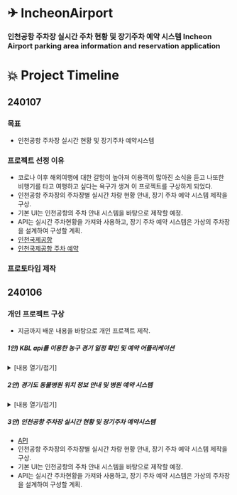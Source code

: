 # ✈ IncheonAirport

### 인천공항 주차장 실시간 주차 현황 및 장기주차 예약 시스템 Incheon Airport parking area information and reservation application

<!-- ### [⬇프로젝트 보러가기](#프로젝트-보러가기-1) -->

# :boom: Project Timeline

## 240107

### 목표

- 인천공항 주차장 실시간 현황 및 장기주차 예약시스템

### 프로젝트 선정 이유

- 코로나 이후 해외여행에 대한 갈망이 높아져 이용객이 많아진 소식을 듣고 나또한 비행기를 타고 여행하고 싶다는 욕구가 생겨 이 프로젝트를 구상하게 되었다.
- 인천공항 주차장의 주차장별 실시간 차량 현황 안내, 장기 주차 예약 시스템 제작을 구상.
- 기본 UI는 인천공항의 주차 안내 시스템을 바탕으로 제작할 예정.
- API는 실시간 주차현황을 가져와 사용하고, 장기 주차 예약 시스템은 가상의 주차장을 설계하여 구성할 계획.
- [인천국제공항](https://www.airport.kr/ap/ko/index.do)<br>
- [인천국제공항 주차 예약](https://parking.airport.kr/reserve)

### 프로토타입 제작

## 240106

### 개인 프로젝트 구상

- 지금까지 배운 내용을 바탕으로 개인 프로젝트 제작.

##### 1안) KBL api를 이용한 농구 경기 일정 확인 및 예약 어플리케이션

<details>
<summary>[내용 열기/접기]</summary>

- [API](https://betsapi.com/lt/2148/Korea-KBL)
- 한국 프로 농구 경기 일정 확인과 농구 경기 예약 어플리케이션 제작을 구상.
- 현재 농구 시즌으로 평소 농구경기 보는 것을 좋아해 생각해본 어플리케이션.
- 찾은 API 중 1개는 한국, 1개는 외국 API로 한국 API는 20년 이후 업데이트가 멈췄고, 외국 API 월 10달러의 유료 서비스 였음.
- 작업 후 지속적인 유지가 어려울 것 같아 보류.

</details>

##### 2안) 경기도 동물병원 위치 정보 안내 및 병원 예약 시스템

<details>
<summary>[내용 열기/접기]</summary>

- [API](https://data.gg.go.kr/portal/data/service/selectServicePage.do?page=1&rows=10&sortColumn=&sortDirection=&infId=Y5M0CVS8XM2C821G09A813809578&infSeq=3&order=&loc=&searchWord=%EB%8F%99%EB%AC%BC%EB%B3%91%EC%9B%90+%ED%98%84%ED%99%A9)
- 경기도 내 동물병원 위치(지도), 정보 안내 및 병원 예약 시스템 제작을 구상.
- 현재 고양이를 반려하고 있어 생각해본 어플리케이션.
- UI디자인부터 xml API 공부도 함께 필요한데, 프로젝트 기간이 한정적이라 추후 두번째 개인 프로젝트로 제작 구상 중.

</details>

##### **3안) 인천공항 주차장 실시간 현황 및 장기주차 예약시스템**

- [API](https://www.data.go.kr/data/15095047/openapi.do)
- 인천공항 주차장의 주차장별 실시간 차량 현황 안내, 장기 주차 예약 시스템 제작을 구상.
- 기본 UI는 인천공항의 주차 안내 시스템을 바탕으로 제작할 예정.
- API는 실시간 주차현황을 가져와 사용하고, 장기 주차 예약 시스템은 가상의 주차장을 설계하여 구성할 계획.

<!--
# 💫프로젝트 보러가기

### [⬆ Go to Top](#-team-nunettine) -->
